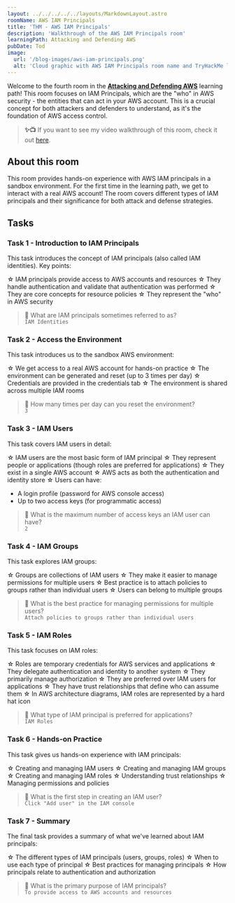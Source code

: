 ```yaml
---
layout: ../../../../../layouts/MarkdownLayout.astro
roomName: AWS IAM Principals
title: 'THM - AWS IAM Principals'
description: 'Walkthrough of the AWS IAM Principals room'
learningPath: Attacking and Defending AWS
pubDate: Tod
image:
  url: '/blog-images/aws-iam-principals.png'
  alt: 'Cloud graphic with AWS IAM Principals room name and TryHackMe logo.'
---
```


Welcome to the fourth room in the **[Attacking and Defending AWS](https://tryhackme.com/path/outline/attackinganddefendingaws)** learning path! This room focuses on IAM Principals, which are the "who" in AWS security - the entities that can act in your AWS account. This is a crucial concept for both attackers and defenders to understand, as it's the foundation of AWS access control.

> **✨📺**
> If you want to see my video walkthrough of this room, check it out [here](https://youtu.be/bqayurUj1bU?si=AfXwj2vPU_J3lgsN).

## About this room

This room provides hands-on experience with AWS IAM principals in a sandbox environment. For the first time in the learning path, we get to interact with a real AWS account! The room covers different types of IAM principals and their significance for both attack and defense strategies.

## Tasks

### Task 1 - Introduction to IAM Principals

This task introduces the concept of IAM principals (also called IAM identities). Key points:

&star; IAM principals provide access to AWS accounts and resources
&star; They handle authentication and validate that authentication was performed
&star; They are core concepts for resource policies
&star; They represent the "who" in AWS security

> <div class="flag-toggle">🚩 What are IAM principals sometimes referred to as?</div>
> 
> <div class="flag-content">
> <code>IAM Identities</code>
> </div>

### Task 2 - Access the Environment

This task introduces us to the sandbox AWS environment:

&star; We get access to a real AWS account for hands-on practice
&star; The environment can be generated and reset (up to 3 times per day)
&star; Credentials are provided in the credentials tab
&star; The environment is shared across multiple IAM rooms

> <div class="flag-toggle">🚩 How many times per day can you reset the environment?</div>
> 
> <div class="flag-content">
> <code>3</code>
> </div>

### Task 3 - IAM Users

This task covers IAM users in detail:

&star; IAM users are the most basic form of IAM principal
&star; They represent people or applications (though roles are preferred for applications)
&star; They exist in a single AWS account
&star; AWS acts as both the authentication and identity store
&star; Users can have:
  - A login profile (password for AWS console access)
  - Up to two access keys (for programmatic access)

> <div class="flag-toggle">🚩 What is the maximum number of access keys an IAM user can have?</div>
> 
> <div class="flag-content">
> <code>2</code>
> </div>

### Task 4 - IAM Groups

This task explores IAM groups:

&star; Groups are collections of IAM users
&star; They make it easier to manage permissions for multiple users
&star; Best practice is to attach policies to groups rather than individual users
&star; Users can belong to multiple groups

> <div class="flag-toggle">🚩 What is the best practice for managing permissions for multiple users?</div>
> 
> <div class="flag-content">
> <code>Attach policies to groups rather than individual users</code>
> </div>

### Task 5 - IAM Roles

This task focuses on IAM roles:

&star; Roles are temporary credentials for AWS services and applications
&star; They delegate authentication and identity to another system
&star; They primarily manage authorization
&star; They are preferred over IAM users for applications
&star; They have trust relationships that define who can assume them
&star; In AWS architecture diagrams, IAM roles are represented by a hard hat icon

> <div class="flag-toggle">🚩 What type of IAM principal is preferred for applications?</div>
> 
> <div class="flag-content">
> <code>IAM Roles</code>
> </div>

### Task 6 - Hands-on Practice

This task gives us hands-on experience with IAM principals:

&star; Creating and managing IAM users
&star; Creating and managing IAM groups
&star; Creating and managing IAM roles
&star; Understanding trust relationships
&star; Managing permissions and policies

> <div class="flag-toggle">🚩 What is the first step in creating an IAM user?</div>
> 
> <div class="flag-content">
> <code>Click "Add user" in the IAM console</code>
> </div>

### Task 7 - Summary

The final task provides a summary of what we've learned about IAM principals:

&star; The different types of IAM principals (users, groups, roles)
&star; When to use each type of principal
&star; Best practices for managing principals
&star; How principals relate to authentication and authorization

> <div class="flag-toggle">🚩 What is the primary purpose of IAM principals?</div>
> 
> <div class="flag-content">
> <code>To provide access to AWS accounts and resources</code>
> </div> 